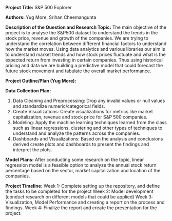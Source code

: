 **Project Title:** S&P 500 Explorer

**Authors:** Yug More, Srihan Cheemangunta

**Description of the Question and Research Topic:**
The main objective of the project is to analyse the S&P500 dataset to understand the trends in the stock price, revenue and growth of the companies. We are trying to understand the correlation between different financial factors to understand how the market moves. Using data analytics and various libraries our aim is to understand market trends and how stock prices fluctuate and what is the expected return from investing in certain companies. Thus using historical pricing and data we are building a predictive model that could forecast the future stock movement and tabulate the overall market performance. 

**Project Outline/Plan (Yug More):**

**Data Collection Plan:**
1. Data Cleaning and Preprocessing: Drop any invalid values or null values and standardize numeric/categorical fields.
2. Create Visualizations: Create visualizations for metrics like market capitalization, revenue and stock price for S&P 500 companies.
3. Modeling: Apply the machine learning techniques learned from the class such as linear regressions, clustering and other types of techniques to understand and analyze the patterns across
the companies.
5. Dashboards and Visualizations: Based on the analysis and conclusions derived create plots and dashboards to present the findings and interpret the plots.

**Model Plans:**
After conducting some research on the topic, linear regression model is a feasible option to analyze the annual stock return percentage based on the sector, market capitalization and location of the companies.  
  
**Project Timeline:**
Week 1: Complete setting up the repository, and define the tasks to be completed for the project
Week 2: Model development (conduct research on different models that could be applied)
Week 3: Visualization, Model Performance and creating a report on the process and findings.
Week 4: Finalize the report and create the presentation for the project.







